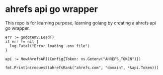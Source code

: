 # ahrefs api go wrapper

This repo is for learning purpose, learning golang by creating a ahrefs api go wrapper.

```
err := godotenv.Load()
if err != nil {
  log.Fatal("Error loading .env file")
}

api := NewAhrefsAPI(Config{Token: os.Getenv("AHREFS_TOKEN")})

fmt.Println(request(ahrefsRank("ahrefs.com", "domain", *&api.Token)))

```